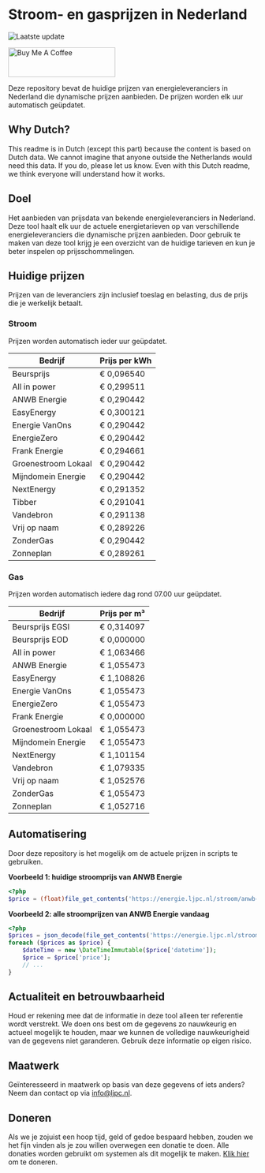 # Stroom- en gasprijzen in Nederland

![Laatste update](https://img.shields.io/badge/laatste%20update-2023--08--16%2005%3A00%20CET-brightgreen)

<a href="https://www.buymeacoffee.com/Lars-" target="_blank"><img src="https://cdn.buymeacoffee.com/buttons/v2/default-orange.png" alt="Buy Me A Coffee" height="60" style="height: 60px !important;width: 217px !important;" ></a>

Deze repository bevat de huidige prijzen van energieleveranciers in Nederland die dynamische prijzen aanbieden. De prijzen worden elk uur automatisch geüpdatet.

## Why Dutch?

This readme is in Dutch (except this part) because the content is based on Dutch data. We cannot imagine that anyone outside the Netherlands would need this data. If you do, please let us know. Even with this Dutch readme, we think
everyone will understand how it works.

## Doel

Het aanbieden van prijsdata van bekende energieleveranciers in Nederland. Deze tool haalt elk uur de actuele energietarieven op van verschillende energieleveranciers die dynamische prijzen aanbieden. Door gebruik te maken van deze tool
krijg je een overzicht van de huidige tarieven en kun je beter inspelen op prijsschommelingen.

## Huidige prijzen

Prijzen van de leveranciers zijn inclusief toeslag en belasting, dus de prijs die je werkelijk betaalt.

### Stroom

Prijzen worden automatisch ieder uur geüpdatet.

 Bedrijf | Prijs per kWh 
---------|---------------
Beursprijs | € 0,096540
All in power | € 0,299511
ANWB Energie | € 0,290442
EasyEnergy | € 0,300121
Energie VanOns | € 0,290442
EnergieZero | € 0,290442
Frank Energie | € 0,294661
Groenestroom Lokaal | € 0,290442
Mijndomein Energie | € 0,290442
NextEnergy | € 0,291352
Tibber | € 0,291041
Vandebron | € 0,291138
Vrij op naam | € 0,289226
ZonderGas | € 0,290442
Zonneplan | € 0,289261


### Gas

Prijzen worden automatisch iedere dag rond 07.00 uur geüpdatet.

 Bedrijf | Prijs per m³ 
---------|--------------
Beursprijs EGSI | € 0,314097
Beursprijs EOD | € 0,000000
All in power | € 1,063466
ANWB Energie | € 1,055473
EasyEnergy | € 1,108826
Energie VanOns | € 1,055473
EnergieZero | € 1,055473
Frank Energie | € 0,000000
Groenestroom Lokaal | € 1,055473
Mijndomein Energie | € 1,055473
NextEnergy | € 1,101154
Vandebron | € 1,079335
Vrij op naam | € 1,052576
ZonderGas | € 1,055473
Zonneplan | € 1,052716


## Automatisering

Door deze repository is het mogelijk om de actuele prijzen in scripts te gebruiken.

**Voorbeeld 1: huidige stroomprijs van ANWB Energie**

```php
<?php
$price = (float)file_get_contents('https://energie.ljpc.nl/stroom/anwb-energie-nu.txt');

```

**Voorbeeld 2: alle stroomprijzen van ANWB Energie vandaag**

```php
<?php
$prices = json_decode(file_get_contents('https://energie.ljpc.nl/stroom/all-in-power-vandaag.json'),true);
foreach ($prices as $price) {
    $dateTime = new \DateTimeImmutable($price['datetime']);
    $price = $price['price'];
    // ...
}
```

## Actualiteit en betrouwbaarheid

Houd er rekening mee dat de informatie in deze tool alleen ter referentie wordt verstrekt. We doen ons best om de gegevens zo nauwkeurig en actueel mogelijk te houden, maar we kunnen de volledige nauwkeurigheid van de gegevens niet
garanderen. Gebruik deze informatie op eigen risico.

## Maatwerk

Geïnteresseerd in maatwerk op basis van deze gegevens of iets anders? Neem dan contact op
via [info@ljpc.nl](mailto:info@ljpc.nl?subject=Energie%20prijzen).

## Doneren

Als we je zojuist een hoop tijd, geld of gedoe bespaard hebben, zouden we het fijn vinden als je zou willen overwegen een
donatie te doen. Alle donaties worden gebruikt om systemen als dit mogelijk te
maken. [Klik hier](https://www.buymeacoffee.com/Lars-) om te doneren.
